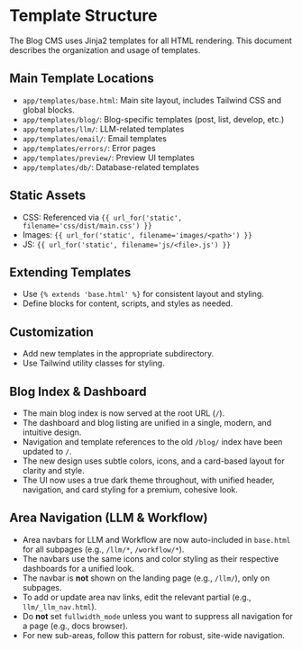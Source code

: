 # Template Structure

The Blog CMS uses Jinja2 templates for all HTML rendering. This document describes the organization and usage of templates.

## Main Template Locations
- `app/templates/base.html`: Main site layout, includes Tailwind CSS and global blocks.
- `app/templates/blog/`: Blog-specific templates (post, list, develop, etc.)
- `app/templates/llm/`: LLM-related templates
- `app/templates/email/`: Email templates
- `app/templates/errors/`: Error pages
- `app/templates/preview/`: Preview UI templates
- `app/templates/db/`: Database-related templates

## Static Assets
- CSS: Referenced via `{{ url_for('static', filename='css/dist/main.css') }}`
- Images: `{{ url_for('static', filename='images/<path>') }}`
- JS: `{{ url_for('static', filename='js/<file>.js') }}`

## Extending Templates
- Use `{% extends 'base.html' %}` for consistent layout and styling.
- Define blocks for content, scripts, and styles as needed.

## Customization
- Add new templates in the appropriate subdirectory.
- Use Tailwind utility classes for styling.

## Blog Index & Dashboard
- The main blog index is now served at the root URL (`/`).
- The dashboard and blog listing are unified in a single, modern, and intuitive design.
- Navigation and template references to the old `/blog/` index have been updated to `/`.
- The new design uses subtle colors, icons, and a card-based layout for clarity and style.
- The UI now uses a true dark theme throughout, with unified header, navigation, and card styling for a premium, cohesive look.

## Area Navigation (LLM & Workflow)
- Area navbars for LLM and Workflow are now auto-included in `base.html` for all subpages (e.g., `/llm/*`, `/workflow/*`).
- The navbars use the same icons and color styling as their respective dashboards for a unified look.
- The navbar is **not** shown on the landing page (e.g., `/llm/`), only on subpages.
- To add or update area nav links, edit the relevant partial (e.g., `llm/_llm_nav.html`).
- Do **not** set `fullwidth_mode` unless you want to suppress all navigation for a page (e.g., docs browser).
- For new sub-areas, follow this pattern for robust, site-wide navigation. 